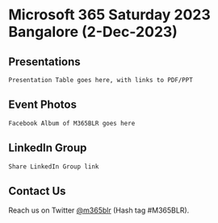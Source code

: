 # Microsoft 365 Saturday 2023 Bangalore (2-Dec-2023)

## Presentations

`Presentation Table goes here, with links to PDF/PPT`

## Event Photos

`Facebook Album of M365BLR goes here`

## LinkedIn Group

`Share LinkedIn Group link`

## Contact Us

Reach us on Twitter [@m365blr](https://twitter.com/m365blr "Microsoft365 Bangalore") (Hash tag #M365BLR).

